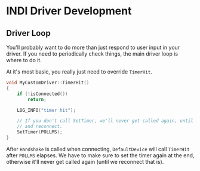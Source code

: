 # INDI Driver Development

## Driver Loop

You'll probably want to do more than just respond to user input in your driver.
If you need to periodically check things, the main driver loop is where to do it.

At it's most basic, you really just need to override `TimerHit`.

```cpp
void MyCustomDriver::TimerHit()
{
    if (!isConnected())
        return;

    LOG_INFO("timer hit");

    // If you don't call SetTimer, we'll never get called again, until we disconnect
    // and reconnect.
    SetTimer(POLLMS);
}
```

After `Handshake` is called when connecting, `DefaultDevice` will call `TimerHit` after `POLLMS` elapses. We have to make sure to set the timer again at the end, otherwise it'll never get called
again (until we reconnect that is).
